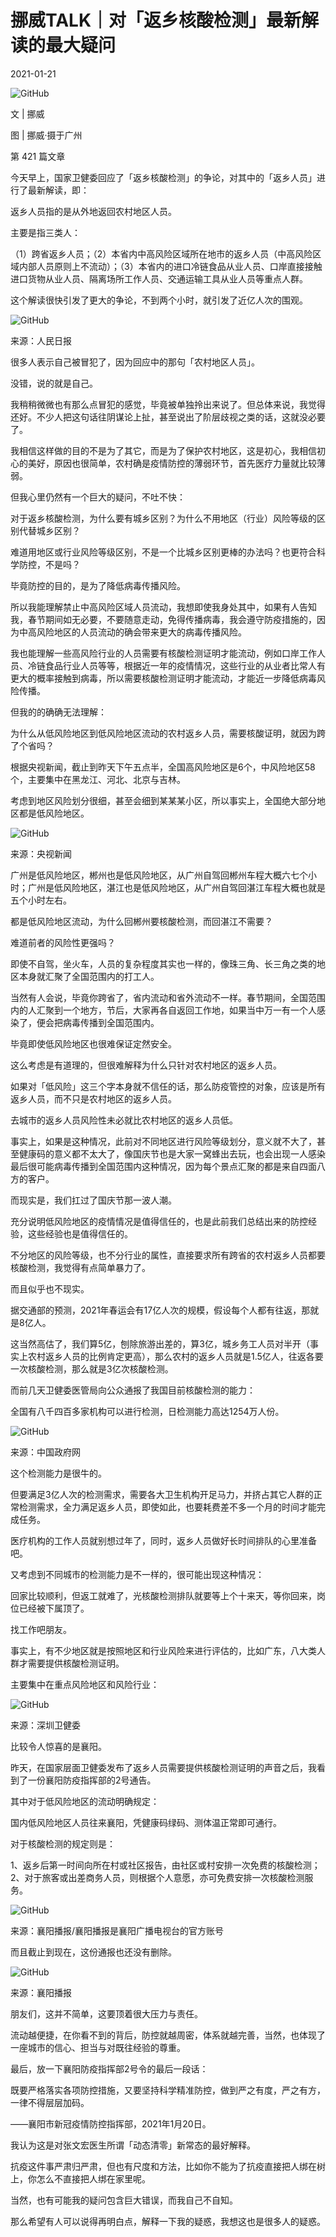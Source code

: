 # 挪威TALK｜对「返乡核酸检测」最新解读的最大疑问

2021-01-21

![GitHub](https://chinadigitaltimes.net/chinese/files/2021/01/post-661743-6009651f21b8d.)

文 | 挪威

图 | 挪威·摄于广州

第 421 篇文章

今天早上，国家卫健委回应了「返乡核酸检测」的争论，对其中的「返乡人员」进行了最新解读，即：



返乡人员指的是从外地返回农村地区人员。



主要是指三类人：

（1）跨省返乡人员；（2）本省内中高风险区域所在地市的返乡人员（中高风险区域内部人员原则上不流动）；（3）本省内的进口冷链食品从业人员、口岸直接接触进口货物从业人员、隔离场所工作人员、交通运输工具从业人员等重点人群。

这个解读很快引发了更大的争论，不到两个小时，就引发了近亿人次的围观。

![GitHub](https://chinadigitaltimes.net/chinese/files/2021/01/post-661743-600965211aa16.)

来源：人民日报

很多人表示自己被冒犯了，因为回应中的那句「农村地区人员」。

没错，说的就是自己。

我稍稍微微也有那么点冒犯的感觉，毕竟被单独拎出来说了。但总体来说，我觉得还好。不少人把这句话往阴谋论上扯，甚至说出了阶层歧视之类的话，这就没必要了。

我相信这样做的目的不是为了其它，而是为了保护农村地区，这是初心，我相信初心的美好，原因也很简单，农村确是疫情防控的薄弱环节，首先医疗力量就比较薄弱。

但我心里仍然有一个巨大的疑问，不吐不快：



对于返乡核酸检测，为什么要有城乡区别？为什么不用地区（行业）风险等级的区别代替城乡区别？



难道用地区或行业风险等级区别，不是一个比城乡区别更棒的办法吗？也更符合科学防控，不是吗？

毕竟防控的目的，是为了降低病毒传播风险。

所以我能理解禁止中高风险区域人员流动，我想即使我身处其中，如果有人告知我，春节期间如无必要，不要随意走动，免得传播病毒，我会遵守防疫措施的，因为中高风险地区的人员流动的确会带来更大的病毒传播风险。

我也能理解一些高风险行业的人员需要有核酸检测证明才能流动，例如口岸工作人员、冷链食品行业人员等等，根据近一年的疫情情况，这些行业的从业者比常人有更大的概率接触到病毒，所以需要核酸检测证明才能流动，才能近一步降低病毒风险传播。

但我的的确确无法理解：

为什么从低风险地区到低风险地区流动的农村返乡人员，需要核酸证明，就因为跨了个省吗？

根据央视新闻，截止到昨天下午五点半，全国高风险地区是6个，中风险地区58个，主要集中在黑龙江、河北、北京与吉林。

考虑到地区风险划分很细，甚至会细到某某某小区，所以事实上，全国绝大部分地区都是低风险地区。

![GitHub](https://chinadigitaltimes.net/chinese/files/2021/01/post-661743-60096522b79b5.)

来源：央视新闻

广州是低风险地区，郴州也是低风险地区，从广州自驾回郴州车程大概六七个小时；广州是低风险地区，湛江也是低风险地区，从广州自驾回湛江车程大概也就是五个小时左右。

都是低风险地区流动，为什么回郴州要核酸检测，而回湛江不需要？

难道前者的风险性更强吗？

即使不自驾，坐火车，人员的复杂程度其实也一样的，像珠三角、长三角之类的地区本身就汇聚了全国范围内的打工人。

当然有人会说，毕竟你跨省了，省内流动和省外流动不一样。春节期间，全国范围内的人汇聚到一个地方，节后，大家再各自返回工作地，如果当中万一有一个人感染了，便会把病毒传播到全国范围内。

毕竟即使低风险地区也很难保证定然安全。

这么考虑是有道理的，但很难解释为什么只针对农村地区的返乡人员。

如果对「低风险」这三个字本身就不信任的话，那么防疫管控的对象，应该是所有返乡人员，而不只是农村地区的返乡人员。

去城市的返乡人员风险性未必就比农村地区的返乡人员低。

事实上，如果是这种情况，此前对不同地区进行风险等级划分，意义就不大了，甚至健康码的意义都不太大了，像国庆节也是大家一窝蜂出去玩，也会出现一人感染最后很可能病毒传播到全国范围内这种情况，因为每个景点汇聚的都是来自四面八方的客户。

而现实是，我们扛过了国庆节那一波人潮。

充分说明低风险地区的疫情情况是值得信任的，也是此前我们总结出来的防控经验，这些经验也是值得信任的。

不分地区的风险等级，也不分行业的属性，直接要求所有跨省的农村返乡人员都要核酸检测，我觉得有点简单暴力了。

而且似乎也不现实。

据交通部的预测，2021年春运会有17亿人次的规模，假设每个人都有往返，那就是8亿人。

这当然高估了，我们算5亿，刨除旅游出差的，算3亿，城乡务工人员对半开（事实上农村返乡人员的比例肯定更高），那么农村的返乡人员就是1.5亿人，往返各要一次核酸检测，那么就是3亿次核酸检测。

而前几天卫健委医管局向公众通报了我国目前核酸检测的能力：

全国有八千四百多家机构可以进行检测，日检测能力高达1254万人份。

![GitHub](https://chinadigitaltimes.net/chinese/files/2021/01/post-661743-600965266e667.png)

来源：中国政府网

这个检测能力是很牛的。

但要满足3亿人次的检测需求，需要各大卫生机构开足马力，并挤占其它人群的正常检测需求，全力满足返乡人员，即使如此，也要耗费差不多一个月的时间才能完成任务。

医疗机构的工作人员就别想过年了，同时，返乡人员做好长时间排队的心里准备吧。

又考虑到不同城市的检测能力是不一样的，很可能出现这种情况：

回家比较顺利，但返工就难了，光核酸检测排队就要等上个十来天，等你回来，岗位已经被下属顶了。

找工作吧朋友。

事实上，有不少地区就是按照地区和行业风险来进行评估的，比如广东，八大类人群才需要提供核酸检测证明。

主要集中在重点风险地区和风险行业：

![GitHub](https://chinadigitaltimes.net/chinese/files/2021/01/post-661743-6009652869728.)

来源：深圳卫健委

比较令人惊喜的是襄阳。

昨天，在国家层面卫健委发布了返乡人员需要提供核酸检测证明的声音之后，我看到了一份襄阳防疫指挥部的2号通告。

其中对于低风险地区的流动明确规定：



国内低风险地区人员往来襄阳，凭健康码绿码、测体温正常即可通行。



对于核酸检测的规定则是：



1、返乡后第一时间向所在村或社区报告，由社区或村安排一次免费的核酸检测；2、对于旅客或出差商务人员，则根据个人意愿，亦可免费安排一次核酸检测服务。



![GitHub](https://chinadigitaltimes.net/chinese/files/2021/01/post-661743-6009652a62ca2.)

来源：襄阳播报/襄阳播报是襄阳广播电视台的官方账号

而且截止到现在，这份通报也还没有删除。

![GitHub](https://chinadigitaltimes.net/chinese/files/2021/01/post-661743-6009652c5a7cb.)

来源：襄阳播报

朋友们，这并不简单，这要顶着很大压力与责任。

流动越便捷，在你看不到的背后，防控就越周密，体系就越完善，当然，也体现了一座城市的信心、担当与对既往经验的尊重。

最后，放一下襄阳防疫指挥部2号令的最后一段话：



既要严格落实各项防控措施，又要坚持科学精准防控，做到严之有度，严之有方，一律不得层层加码。

——襄阳市新冠疫情防控指挥部，2021年1月20日。



我认为这是对张文宏医生所谓「动态清零」新常态的最好解释。

抗疫这件事严肃归严肃，但也有尺度和方法，比如你不能为了抗疫直接把人绑在树上，你怎么不直接把人绑在家里呢。

当然，也有可能我的疑问包含巨大错误，而我自己不自知。

那么希望有人可以说得再明白点，解释一下我的疑惑，我想这也是很多人的疑惑。

